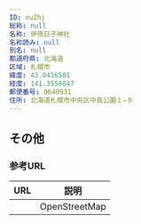 ```yaml
---
ID: nuZhj
総称: null
名称: 伊夜日子神社
名称読み: null
別名: null
都道府県: 北海道
区域: 札幌市
緯度: 43.0416501
経度: 141.3558847
郵便番号: 0640931
住所: 北海道札幌市中央区中島公園１−８
---
```


## その他

### 参考URL

| URL | 説明          |
| --- | ------------- |
|     | OpenStreetMap |
